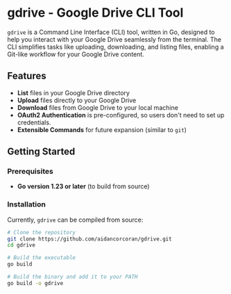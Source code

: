 # gdrive - Google Drive CLI Tool

`gdrive` is a Command Line Interface (CLI) tool, written in Go, designed to help you interact with your Google Drive seamlessly from the terminal. The CLI simplifies tasks like uploading, downloading, and listing files, enabling a Git-like workflow for your Google Drive content.

## Features

- **List** files in your Google Drive directory
- **Upload** files directly to your Google Drive
- **Download** files from Google Drive to your local machine
- **OAuth2 Authentication** is pre-configured, so users don't need to set up credentials.
- **Extensible Commands** for future expansion (similar to `git`)

## Getting Started

### Prerequisites

- **Go version 1.23 or later** (to build from source)

### Installation

Currently, `gdrive` can be compiled from source:

```bash
# Clone the repository
git clone https://github.com/aidancorcoran/gdrive.git
cd gdrive

# Build the executable
go build

# Build the binary and add it to your PATH
go build -o gdrive